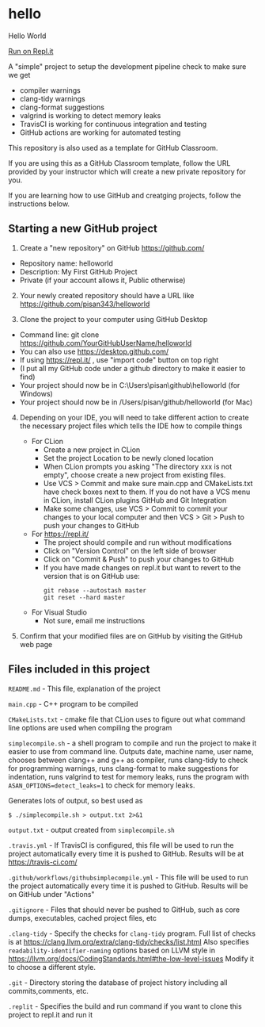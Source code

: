 # hello

Hello World

[Run on Repl.it](https://repl.it/github/pisan343/hello)

A "simple" project to setup the development pipeline check to make sure we get

- compiler warnings
- clang-tidy warnings
- clang-format suggestions
- valgrind is working to detect memory leaks
- TravisCI is working for continuous integration and testing
- GitHub actions are working for automated testing

This repository is also used as a template for GitHub Classroom.

If you are using this as a GitHub Classroom template, follow the URL
provided by your instructor which will create a new private repository for you.

If you are learning how to use GitHub and creatging projects, follow 
the instructions below.

## Starting a new GitHub project

1.  Create a "new repository" on GitHub https://github.com/
  * Repository name: helloworld
  * Description: My First GitHub Project
  * Private (if your account allows it, Public otherwise)

2. Your newly created repository should have a URL like
https://github.com/pisan343/helloworld

3. Clone the project to your computer using GitHub Desktop
  * Command line: git clone https://github.com/YourGitHubUserName/helloworld
  * You can also use https://desktop.github.com/
  * If using https://repl.it/ , use "import code" button on top right
  * (I put all my GitHub code under a github directory to make it easier to find)
  * Your project should now be in C:\Users\pisan\github\helloworld (for Windows)
  * Your project should now be in /Users/pisan/github/helloworld (for Mac)

4. Depending on your IDE, you will need to take different action to create
the necessary project files which tells the IDE how to compile things
    - For CLion
        - Create a new project in CLion
        - Set the project Location to be newly cloned location
        - When CLion prompts you asking "The directory xxx is not empty", choose
        create a new project from existing files.
        - Use VCS > Commit and make sure main.cpp and CMakeLists.txt have check
        boxes next to them. If you do not have a VCS menu in CLion,
        install CLion plugins GitHub and Git Integration
        - Make some changes, use VCS > Commit to commit your changes to your
        local computer and then VCS > Git > Push to push your changes to GitHub
    - For https://repl.it/
        - The project should compile and run without modifications
        - Click on "Version Control" on the left side of browser
        - Click on "Commit & Push" to push your changes to GitHub
        - If you have made changes on repl.it but want to revert to the version
        that is on GitHub use:
            ```
            git rebase --autostash master
            git reset --hard master
            ```
    - For Visual Studio
        - Not sure, email me instructions



5. Confirm that your modified files are on GitHub by
visiting the GitHub web page

## Files included in this project

`README.md` - This file, explanation of the project

`main.cpp` - C++ program to be compiled

`CMakeLists.txt` - cmake file that CLion uses to figure out what command line
options are used when compiling the program

`simplecompile.sh` - a shell program to compile and run the project
to make it easier to use from command line. Outputs date, machine name,
user name, chooses between clang++ and g++ as compiler, runs clang-tidy
to check for programming warnings, runs clang-format to make suggestions for
indentation, runs valgrind to test for memory leaks, runs the program with
`ASAN_OPTIONS=detect_leaks=1` to check for memory leaks. 

Generates lots of output, so best used as
```shell script
$ ./simplecompile.sh > output.txt 2>&1
```

`output.txt` - output created from `simplecompile.sh`

`.travis.yml` - If TravisCI is configured, this file will be used to
run the project automatically every time it is pushed to GitHub. Results will
be at https://travis-ci.com/

`.github/workflows/githubsimplecompile.yml` - This file will be used to
run the project automatically every time it is pushed to GitHub. Results will
be on GitHub under "Actions"

`.gitignore` - Files that should never be pushed to GitHub, such as core dumps,
executables, cached project files, etc

`.clang-tidy` - Specify the checks for `clang-tidy` program. Full list of
checks is at https://clang.llvm.org/extra/clang-tidy/checks/list.html
Also specifies `readability-identifier-naming` options based on 
LLVM style in https://llvm.org/docs/CodingStandards.html#the-low-level-issues
Modify it to choose a different style.

`.git` - Directory storing the database of project history including all
commits,comments, etc.

`.replit` - Specifies the build and run command if you want to clone this
project to repl.it and run it



